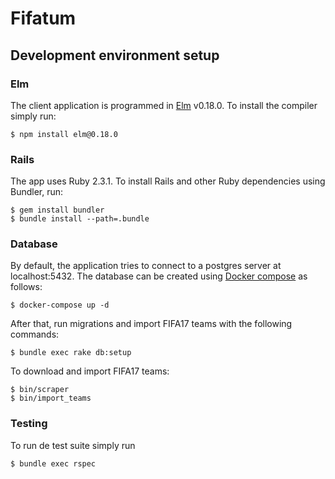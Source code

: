 # Fifatum

## Development environment setup

### Elm

The client application is programmed in [Elm](http://elm-lang.org/) v0.18.0. To install the compiler simply run:

```
$ npm install elm@0.18.0
```

### Rails

The app uses Ruby 2.3.1. To install Rails and other Ruby dependencies using Bundler, run:

```
$ gem install bundler
$ bundle install --path=.bundle
```

### Database

By default, the application tries to connect to a postgres server at localhost:5432. The database can be created using [Docker compose](https://docs.docker.com/compose/) as follows:

```
$ docker-compose up -d
```

After that, run migrations and import FIFA17 teams with the following commands:

```
$ bundle exec rake db:setup
```

To download and import FIFA17 teams:

```
$ bin/scraper
$ bin/import_teams
```

### Testing

To run de test suite simply run

```
$ bundle exec rspec
```
